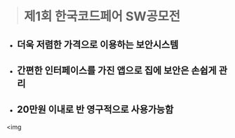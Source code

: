 > # __제1회 한국코드페어 SW공모전__  
- ## 더욱 저렴한 가격으로 이용하는 보안시스템
- ## 간편한 인터페이스를 가진 앱으로 집에 보안은 손쉽게 관리
- ## 20만원 이내로 반 영구적으로 사용가능함


<img

